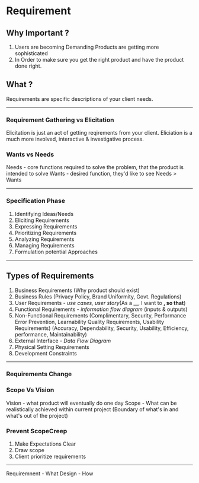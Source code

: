 # Requirement

## Why Important ?
1. Users are becoming Demanding
   Products are getting more sophisticated
2. In Order to make sure you get the right product and have the product done right.
 
## What ?
Requirements are specific descriptions of your client needs.

<hr/>

### Requirement Gathering vs Elicitation
Elicitation is just an act of getting reqirements from your client.
Eliciation is a much more involved, interactive & investigative process.

### Wants vs Needs
Needs - core functions required to solve the problem, that the product is intended to solve
Wants - desired function, they'd like to see
Needs > Wants

<hr/>

### Specification Phase
1. Identifying Ideas/Needs
2. Eliciting Requirements
3. Expressing Requirements
4. Prioritizing Requirements
5. Analyzing Requirements
6. Managing Requirements
7. Formulation potential Approaches

<hr/>

## Types of Requirements
1. Business Requirements (Why product should exist)
2. Business Rules (Privacy Policy, Brand Uniformity, Govt. Regulations)
3. User Requirements - *use cases, user story*(As a __, I want to __, so that__)
4. Functional Requirements - *information flow diagram* (inputs & outputs) 
5. Non-Functional Requirements 
(Complimentary, Security, Performance Error Prevention, Learnability Quality Requirements, Usability Requirements)
(Accuracy, Dependability, Security, Usability, Efficiency, performance, Maintainability)
6. External Interface - *Data Flow Diagram*
7. Physical Setting Requirements
8. Development Constraints

<hr/>

### Requirements Change

### Scope Vs Vision
Vision - what product will eventually do one day
Scope - What can be realistically achieved within current project
(Boundary of what's in and what's out of the project)

### Prevent ScopeCreep
1. Make Expectations Clear
2. Draw scope 
3. Client prioritize requirements

<hr/>

Requiremnent - What
Design - How
